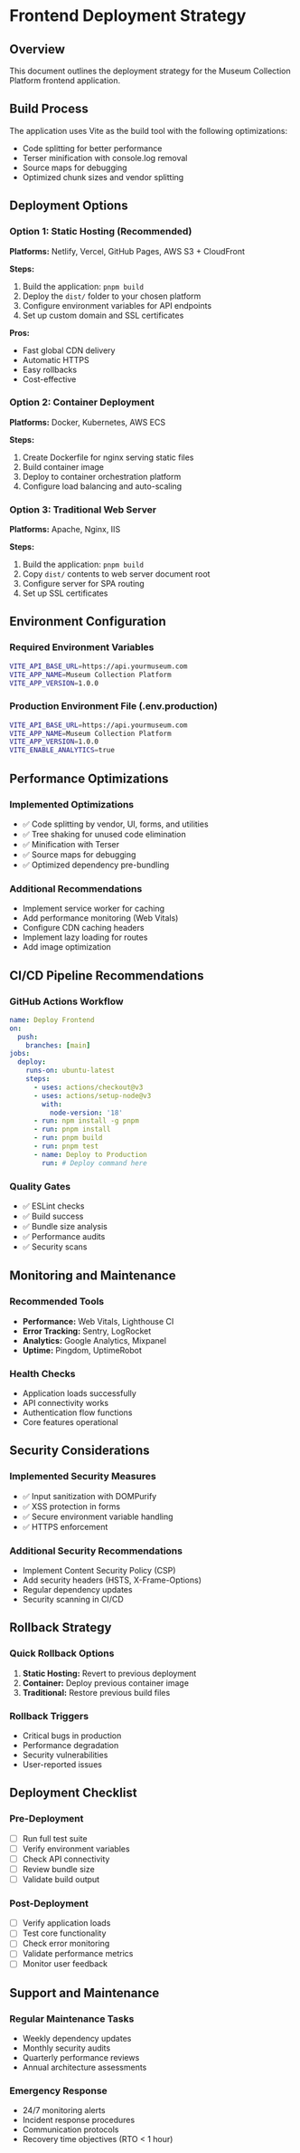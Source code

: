 # Frontend Deployment Strategy

## Overview
This document outlines the deployment strategy for the Museum Collection Platform frontend application.

## Build Process
The application uses Vite as the build tool with the following optimizations:
- Code splitting for better performance
- Terser minification with console.log removal
- Source maps for debugging
- Optimized chunk sizes and vendor splitting

## Deployment Options

### Option 1: Static Hosting (Recommended)
**Platforms:** Netlify, Vercel, GitHub Pages, AWS S3 + CloudFront

**Steps:**
1. Build the application: `pnpm build`
2. Deploy the `dist/` folder to your chosen platform
3. Configure environment variables for API endpoints
4. Set up custom domain and SSL certificates

**Pros:**
- Fast global CDN delivery
- Automatic HTTPS
- Easy rollbacks
- Cost-effective

### Option 2: Container Deployment
**Platforms:** Docker, Kubernetes, AWS ECS

**Steps:**
1. Create Dockerfile for nginx serving static files
2. Build container image
3. Deploy to container orchestration platform
4. Configure load balancing and auto-scaling

### Option 3: Traditional Web Server
**Platforms:** Apache, Nginx, IIS

**Steps:**
1. Build the application: `pnpm build`
2. Copy `dist/` contents to web server document root
3. Configure server for SPA routing
4. Set up SSL certificates

## Environment Configuration

### Required Environment Variables
```bash
VITE_API_BASE_URL=https://api.yourmuseum.com
VITE_APP_NAME=Museum Collection Platform
VITE_APP_VERSION=1.0.0
```

### Production Environment File (.env.production)
```bash
VITE_API_BASE_URL=https://api.yourmuseum.com
VITE_APP_NAME=Museum Collection Platform
VITE_APP_VERSION=1.0.0
VITE_ENABLE_ANALYTICS=true
```

## Performance Optimizations

### Implemented Optimizations
- ✅ Code splitting by vendor, UI, forms, and utilities
- ✅ Tree shaking for unused code elimination
- ✅ Minification with Terser
- ✅ Source maps for debugging
- ✅ Optimized dependency pre-bundling

### Additional Recommendations
- Implement service worker for caching
- Add performance monitoring (Web Vitals)
- Configure CDN caching headers
- Implement lazy loading for routes
- Add image optimization

## CI/CD Pipeline Recommendations

### GitHub Actions Workflow
```yaml
name: Deploy Frontend
on:
  push:
    branches: [main]
jobs:
  deploy:
    runs-on: ubuntu-latest
    steps:
      - uses: actions/checkout@v3
      - uses: actions/setup-node@v3
        with:
          node-version: '18'
      - run: npm install -g pnpm
      - run: pnpm install
      - run: pnpm build
      - run: pnpm test
      - name: Deploy to Production
        run: # Deploy command here
```

### Quality Gates
- ✅ ESLint checks
- ✅ Build success
- ✅ Bundle size analysis
- ✅ Performance audits
- ✅ Security scans

## Monitoring and Maintenance

### Recommended Tools
- **Performance:** Web Vitals, Lighthouse CI
- **Error Tracking:** Sentry, LogRocket
- **Analytics:** Google Analytics, Mixpanel
- **Uptime:** Pingdom, UptimeRobot

### Health Checks
- Application loads successfully
- API connectivity works
- Authentication flow functions
- Core features operational

## Security Considerations

### Implemented Security Measures
- ✅ Input sanitization with DOMPurify
- ✅ XSS protection in forms
- ✅ Secure environment variable handling
- ✅ HTTPS enforcement

### Additional Security Recommendations
- Implement Content Security Policy (CSP)
- Add security headers (HSTS, X-Frame-Options)
- Regular dependency updates
- Security scanning in CI/CD

## Rollback Strategy

### Quick Rollback Options
1. **Static Hosting:** Revert to previous deployment
2. **Container:** Deploy previous container image
3. **Traditional:** Restore previous build files

### Rollback Triggers
- Critical bugs in production
- Performance degradation
- Security vulnerabilities
- User-reported issues

## Deployment Checklist

### Pre-Deployment
- [ ] Run full test suite
- [ ] Verify environment variables
- [ ] Check API connectivity
- [ ] Review bundle size
- [ ] Validate build output

### Post-Deployment
- [ ] Verify application loads
- [ ] Test core functionality
- [ ] Check error monitoring
- [ ] Validate performance metrics
- [ ] Monitor user feedback

## Support and Maintenance

### Regular Maintenance Tasks
- Weekly dependency updates
- Monthly security audits
- Quarterly performance reviews
- Annual architecture assessments

### Emergency Response
- 24/7 monitoring alerts
- Incident response procedures
- Communication protocols
- Recovery time objectives (RTO < 1 hour)

